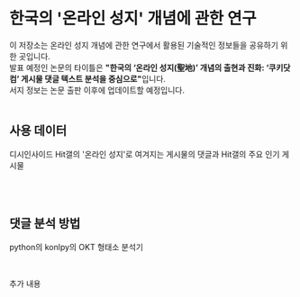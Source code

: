 # 한국의 '온라인 성지' 개념에 관한 연구
이 저장소는 온라인 성지 개념에 관한 연구에서 활용된 기술적인 정보들을 공유하기 위한 곳입니다.<br/>
발표 예정인 논문의 타이틀은 <b>"한국의 ‘온라인 성지(聖地)’ 개념의 출현과 진화: ‘쿠키닷컴’ 게시물 댓글 텍스트 분석을 중심으로"</b>입니다.<br/>
서지 정보는 논문 출판 이후에 업데이트할 예정입니다.<br/>
<br/>
## 사용 데이터<br/>
<p>디시인사이드 Hit갤의 '온라인 성지'로 여겨지는 게시물의 댓글과 Hit갤의 주요 인기 게시물</p>
<br/><br/>

## 댓글 분석 방법<br/>
<p>python의 konlpy의 OKT 형태소 분석기</p>
<br/>
<p> 추가 내용 </p>
